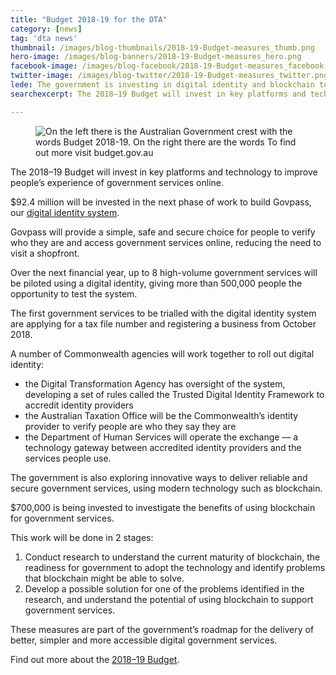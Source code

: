 ```yaml
---
title: "Budget 2018-19 for the DTA"
category: [news]
tag: 'dta news'
thumbnail: /images/blog-thumbnails/2018-19-Budget-measures_thumb.png
hero-image: /images/blog-banners/2018-19-Budget-measures_hero.png
facebook-image: /images/blog-facebook/2018-19-Budget-measures_facebook.png
twitter-image: /images/blog-twitter/2018-19-Budget-measures_twitter.png
lede: The government is investing in digital identity and blockchain to help make services simple and easy to use.
searchexcerpt: The 2018–19 Budget will invest in key platforms and technology to improve people’s experience of government services online, including digital identity and blockchain. Information on how the government’s 2018-19 Budget relates to Australia’s digital transformation.

---
```


<figure>
  <img src="{{ site.url }}{{ site.baseurl }}{{ page.hero-image }}" alt="On the left there is the Australian Government crest with the words Budget 2018-19. On the right there are the words To find out more visit budget.gov.au">
</figure>

The 2018–19 Budget will invest in key platforms and technology to improve people’s experience of government services online.

$92.4 million will be invested in the next phase of work to build Govpass, our [digital identity system](https://beta.dta.gov.au/our-projects/digital-identity).

Govpass will provide a simple, safe and secure choice for people to verify who they are and access government services online, reducing the need to visit a shopfront.

Over the next financial year, up to 8 high-volume government services will be piloted using a digital identity, giving more than 500,000 people the opportunity to test the system.

The first government services to be trialled with the digital identity system are applying for a tax file number and registering a business from October 2018.

A number of Commonwealth agencies will work together to roll out digital identity:

- the Digital Transformation Agency has oversight of the system, developing a set of rules called the Trusted Digital Identity Framework to accredit identity providers
- the Australian Taxation Office will be the Commonwealth’s identity provider to verify people are who they say they are
- the Department of Human Services will operate the exchange — a technology gateway between accredited identity providers and the services people use.

The government is also exploring innovative ways to deliver reliable and secure  government services, using modern technology such as blockchain.

$700,000 is being invested to investigate the benefits of using blockchain for government services.


This work will be done in 2 stages:
1. Conduct research to understand the current maturity of blockchain, the readiness for government to adopt the technology and identify problems that blockchain might be able to solve.
2. Develop a possible solution for one of the problems identified in the research, and understand the potential of using blockchain to support government services.

These measures are part of the government’s roadmap for the delivery of better, simpler and more accessible digital government services.

Find out more about the [2018–19 Budget](https://www.budget.gov.au/).

